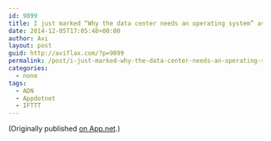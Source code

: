 ```yaml
---
id: 9899
title: I just marked “Why the data center needs an operating system” as a favorite in Readability. http://www.readability.com/articles/ehvbv1hs
date: 2014-12-05T17:05:48+00:00
author: Avi
layout: post
guid: http://aviflax.com/?p=9899
permalink: /post/i-just-marked-why-the-data-center-needs-an-operating-system-as-a-favorite-in-readability-httpwww-readability-comarticlesehvbv1hs/
categories:
  - none
tags:
  - ADN
  - Appdotnet
  - IFTTT
---
```

(Originally published [on App.net](http://alpha.app.net/aviflax/post/44924624).)